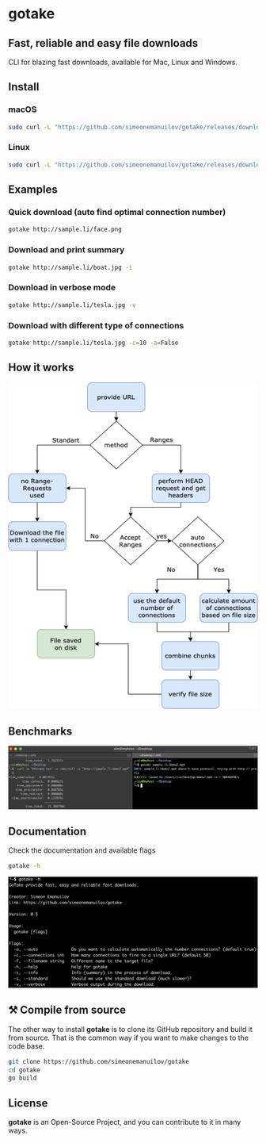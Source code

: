 # gotake
## Fast, reliable and easy file downloads


CLI for blazing fast downloads, available for Mac, Linux and Windows.

## Install
### macOS
```bash
sudo curl -L "https://github.com/simeonemanuilov/gotake/releases/download/0.5/gotake-darwin-x86_64" -o /usr/local/bin/gotake && sudo chmod +x /usr/local/bin/gotake
```
### Linux
```bash
sudo curl -L "https://github.com/simeonemanuilov/gotake/releases/download/0.5/gotake-linux-x86_64" -o /usr/local/bin/gotake && sudo chmod +x /usr/local/bin/gotake
```

## Examples

### Quick download (auto find optimal connection number)
```bash
gotake http://sample.li/face.png
```

### Download and print summary
```bash
gotake http://sample.li/boat.jpg -i
```

### Download in verbose mode
```bash
gotake http://sample.li/tesla.jpg -v
```

### Download with different type of connections
```bash
gotake http://sample.li/tesla.jpg -c=10 -a=False
```

## How it works
![Schema for file downloads with gotake](/docs/images/schema.png)

## Benchmarks
![Quick Benchmark](/docs/images/quick-benchmark.png)

## Documentation
Check the documentation and available flags
```bash
gotake -h
```
![gotake Documentation](/docs/images/help.png)

## ⚒ Compile from source
The other way to install **gotake** is to clone its GitHub repository and build it from source. 
That is the common way if you want to make changes to the code base.

```bash
git clone https://github.com/simeonemanuilov/gotake
cd gotake
go build
```

## License
**gotake** is an Open-Source Project, and you can contribute to it in many ways. 

